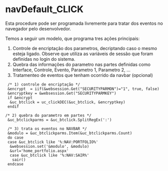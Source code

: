 # navDefault_CLICK

Esta procedure pode ser programada livremente para tratar dos eventos no navegador pelo desenvolvedor.

Temos a seguir um modelo, que programa tres ações principais:
1) Controle de encriptação dos parametros, decriptando caso o mesmo esteja ligado. Observe que utiliza as variáveis de sessão que foram definidas no login do sistema.
2) Quebra das informações do parametro nas partes definidas como Interface, Controle, Evento, Parametro 1, Parametro 2, ...
3) Tratamenteo de eventos que tenham ocorrido da navbar (opcional)

```
 /* 1) controle de encriptação */
 &encrypt  = iif(&websession.Get("SECURITYPARMON")="1", true, false)
 &encryptkey = &websession.Get("SECURITYPARMKEY")
 if &encrypt
  &uc_btclick = uc_clickDEC(&uc_btclick, &encryptkey)
 endif

/* 2) quebra do parametro em partes */
 &uc_btclickparms = &uc_btclick.SplitRegEx(':')

 /* 3) trata os eventos no NAVBAR */
 &modulo = &uc_btclickparms.Item(&uc_btclickparms.Count)
 do case
 case &uc_btclick like '%:NAV:PORTFOLIO%'  
  &websession.set('&modulo', &modulo)
  &url='home_portfolio.aspx'
  case &uc_btclick like '%:NAV:SAIR%'
   sair() 
 endcase
```
